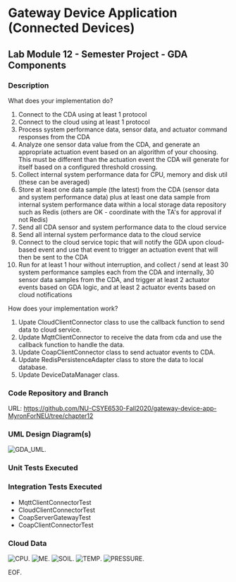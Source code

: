 # Gateway Device Application (Connected Devices)

## Lab Module 12 - Semester Project - GDA Components

### Description

What does your implementation do? 

1.	Connect to the CDA using at least 1 protocol
2.	Connect to the cloud using at least 1 protocol
3.	Process system performance data, sensor data, and actuator command responses from the CDA
4.	Analyze one sensor data value from the CDA, and generate an appropriate actuation event based on an algorithm of your choosing. This must be different than the actuation event the CDA will generate for itself based on a configured threshold crossing.
5.	Collect internal system performance data for CPU, memory and disk util (these can be averaged)
6.	Store at least one data sample (the latest) from the CDA (sensor data and system performance data) plus at least one data sample from internal system performance data within a local storage data repository such as Redis (others are OK - coordinate with the TA's for approval if not Redis)
7.	Send all CDA sensor and system performance data to the cloud service
8.	Send all internal system performance data to the cloud service
9.	Connect to the cloud service topic that will notify the GDA upon cloud-based event and use that event to trigger an actuation event that will then be sent to the CDA
10.	Run for at least 1 hour without interruption, and collect / send at least 30 system performance samples each from the CDA and internally, 30 sensor data samples from the CDA, and trigger at least 2 actuator events based on GDA logic, and at least 2 actuator events based on cloud notifications

How does your implementation work?

1.	Upate CloudClientConnector class to use the callback function to send data to cloud service.
2.	Update MqttClientConnector to receive the data from cda and use the callback function to handle the data.
3.	Update CoapClientConnector class to send actuator events to CDA.
4.	Update RedisPersistenceAdapter class to store the data to local database.
5.	Update DeviceDataManager class.


### Code Repository and Branch

URL: https://github.com/NU-CSYE6530-Fall2020/gateway-device-app-MyronForNEU/tree/chapter12

### UML Design Diagram(s)

![GDA_UML](https://github.com/NU-CSYE6530-Fall2020/gateway-device-app-MyronForNEU/blob/chapter12/exercises/chapter12/GDA.png).


### Unit Tests Executed


### Integration Tests Executed

- MqttClientConnectorTest
- CloudClientConnectorTest
- CoapServerGatewayTest
- CoapClientConnectorTest

### Cloud Data

![CPU](https://github.com/NU-CSYE6530-Fall2020/gateway-device-app-MyronForNEU/blob/chapter12/exercises/chapter12/CDA_CPU.jpg).
![ME](https://github.com/NU-CSYE6530-Fall2020/gateway-device-app-MyronForNEU/blob/chapter12/exercises/chapter12/CDA_ME.jpg).
![SOIL](https://github.com/NU-CSYE6530-Fall2020/gateway-device-app-MyronForNEU/blob/chapter12/exercises/chapter12/Soil.jpg).
![TEMP](https://github.com/NU-CSYE6530-Fall2020/gateway-device-app-MyronForNEU/blob/chapter12/exercises/chapter12/Temp.jpg).
![PRESSURE](https://github.com/NU-CSYE6530-Fall2020/gateway-device-app-MyronForNEU/blob/chapter12/exercises/chapter12/Pressure.jpg).



EOF.
